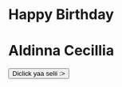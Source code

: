 <!DOCTYPE html>
<html lang="en">
  <head>
    <meta charset="UTF-8" />
    <meta name="viewport" content="width=device-width, initial-scale=1.0" />
    <title>Happy Birthday Selinody HIHIHI </title>
    <script src="https://cdn.tailwindcss.com"></script>
    <link
      rel="stylesheet"
      href="https://cdnjs.cloudflare.com/ajax/libs/animate.css/4.1.1/animate.min.css"
    />
  </head>
  <body
    style="
      background-image: url(https://i.pinimg.com/736x/2a/d9/c4/2ad9c43fe5b14d48c7018276befd33dc.jpg)
    "
    class="flex justify-center h-screen items-center"
  >
    <div
      class="bg-white border px-10 py-8 border-4 border-gray-300 shadow-lg shadow-blue-300 rounded-xl text-center animate__animated animate__backInDown m-8 w-80"
      id="kartu"
    >
      <h1 class="text-4xl">Happy Birthday</h1>
      <h1
        class="text-3xl text-pink-500 font-bold animate__animated animate__pulse animate__infinite"
      >
    Aldinna Cecillia
      </h1>
      <button
        class="p-2 bg-blue-600 text-white rounded mt-5 hover:bg-red
    -900 transition ease-in w-full animate__animated animate__delay-1s animate__tada"
        onclick="ubahKartu()"
      >
      Diclick yaa selii :>
      </button>
    </div>
    <script src="https://cdn.jsdelivr.net/npm/@tsparticles/confetti@3.0.3/tsparticles.confetti.bundle.min.js"></script>
    <script>
      confetti({
        particleCount: 100,
        spread: 70,
        origin: { y: 0.6 },
      });
      let kartu = document.getElementById("kartu");
      function ubahKartu() {
        kartu.innerHTML = `    <h1 class="font-semibold 2xl text-wrap animate__animated animate__zoomIn">
      Selamat ulang tahun seli, semogaa di ulang tahunnyaa seli yang ke 17 ini kamu bisa lebih baik dari tahun kemaren,
      aku harap kamu bisa mengembangkan skill yang kamu sukaa dan kamu inginkan, dan kamu bisa achieve hal hal yang kamu inginkan
      ditahun ini, AAMIIN!!
    </h1>
    <h2 class="mt-3 font-bold animate__animated animate__fadeIn">
      - Dari : Upii -
    </h2>
    <button
      class="p-2 bg-slate-600 text-white rounded mt-5 hover:bg-slate-900 transition ease-in w-full animate__animated animate__delay-1s animate__tada"
      onclick="refresh()"
    >
      Tutup
    </button>
    `;
      }
      function refresh() {
        location.reload();
      }
    </script>
  </body>
</html>
